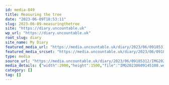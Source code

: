 ```yaml
---
id: media-849
title: Measuring the tree
date: "2023-06-09T18:53:11"
slug: 2023-06-09-measuringthetree
site: "https://diary.uncountable.uk"
wp_url: "https://diary.uncountable.uk"
root_slug: diary
site_name: My Diary
featured_media_url: "https://media.uncountable.uk/diary/2023/06/09185312/IMG20230609145108.webp"
featured_media_srcset: "https://media.uncountable.uk/diary/2023/06/09185312/IMG20230609145108-300x225.webp 300w, https://media.uncountable.uk/diary/2023/06/09185312/IMG20230609145108-1024x768.webp 1024w, https://media.uncountable.uk/diary/2023/06/09185312/IMG20230609145108-150x150.webp 150w, https://media.uncountable.uk/diary/2023/06/09185312/IMG20230609145108-640x480.webp 640w, https://media.uncountable.uk/diary/2023/06/09185312/IMG20230609145108.webp 2000w"
type: media
source_url: "https://media.uncountable.uk/diary/2023/06/09185312/IMG20230609145108.webp"
media_details: {"width":2000,"height":1500,"file":"IMG20230609145108.webp","filesize":196918,"sizes":{"medium":{"file":"IMG20230609145108-300x225.webp","width":300,"height":225,"filesize":24292,"mime_type":"image/webp","source_url":"https://media.uncountable.uk/diary/2023/06/09185312/IMG20230609145108-300x225.webp"},"large":{"file":"IMG20230609145108-1024x768.webp","width":1024,"height":768,"filesize":194242,"mime_type":"image/webp","source_url":"https://media.uncountable.uk/diary/2023/06/09185312/IMG20230609145108-1024x768.webp"},"thumbnail":{"file":"IMG20230609145108-150x150.webp","width":150,"height":150,"filesize":9110,"mime_type":"image/webp","source_url":"https://media.uncountable.uk/diary/2023/06/09185312/IMG20230609145108-150x150.webp"},"mobwidth":{"file":"IMG20230609145108-640x480.webp","width":640,"height":480,"filesize":90426,"mime_type":"image/webp","source_url":"https://media.uncountable.uk/diary/2023/06/09185312/IMG20230609145108-640x480.webp"},"full":{"file":"IMG20230609145108.webp","width":2000,"height":1500,"mime_type":"image/webp","source_url":"https://media.uncountable.uk/diary/2023/06/09185312/IMG20230609145108.webp"}},"image_meta":{"aperture":"0","credit":"","camera":"","caption":"","created_timestamp":"0","copyright":"","focal_length":"0","iso":"0","shutter_speed":"0","title":"","orientation":"0","keywords":[]}}
category: []
tag: []
---
```


